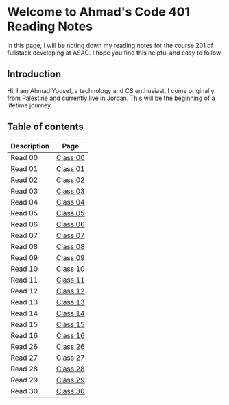 # Welcome to Ahmad's Code 401 Reading Notes

In this page, I will be noting down my reading notes for the course 201 of fullstack developing at ASAC. I hope you find this helpful and easy to follow.

## Introduction

Hi, I am Ahmad Yousef, a technology and CS enthusiast, I come originally from Palestine and currently live in Jordan. This will be the beginning of a lifetime journey.

## Table of contents

| Description | Page                    |
| ----------- | ----------------------- |
| Read 00     | [Class 00](class-00.md) |
| Read 01     | [Class 01](class-01.md) |
| Read 02     | [Class 02](class-02.md) |
| Read 03     | [Class 03](class-03.md) |
| Read 04     | [Class 04](class-04.md) |
| Read 05     | [Class 05](class-05.md) |
| Read 06     | [Class 06](class-06.md) |
| Read 07     | [Class 07](class-07.md) |
| Read 08     | [Class 08](class-08.md) |
| Read 09     | [Class 09](class-09.md) |
| Read 10     | [Class 10](class-10.md) |
| Read 11     | [Class 11](class-11.md) |
| Read 12     | [Class 12](class-12.md) |
| Read 13     | [Class 13](class-13.md) |
| Read 14     | [Class 14](class-14.md) |
| Read 15     | [Class 15](class-15.md) |
| Read 16     | [Class 16](class-16.md) |
| Read 26     | [Class 26](class-26.md) |
| Read 27     | [Class 27](class-27.md) |
| Read 28     | [Class 28](class-28.md) |
| Read 29     | [Class 29](class-29.md) |
| Read 30     | [Class 30](class-30.md) |
